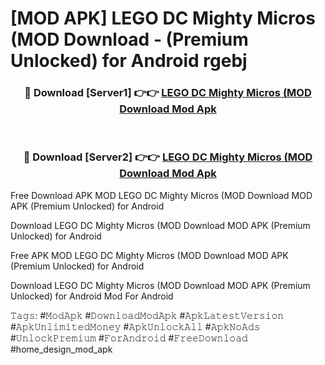 # [MOD APK] LEGO DC Mighty Micros (MOD Download - (Premium Unlocked) for Android rgebj



<div align="center">
<h3>🔴 Download [Server1] 👉👉 <a href="https://momento.my/?title=LEGO_DC_Mighty_Micros_(MOD_Download">LEGO DC Mighty Micros (MOD Download Mod Apk</a></h3><br>

<h3>🔴 Download [Server2] 👉👉 <a href="https://momento.my/?title=LEGO_DC_Mighty_Micros_(MOD_Download">LEGO DC Mighty Micros (MOD Download Mod Apk</a></h3>
</div>



Free Download APK MOD LEGO DC Mighty Micros (MOD Download MOD APK (Premium Unlocked) for Android

Download LEGO DC Mighty Micros (MOD Download MOD APK (Premium Unlocked) for Android

Free APK MOD LEGO DC Mighty Micros (MOD Download MOD APK (Premium Unlocked) for Android

Download LEGO DC Mighty Micros (MOD Download MOD APK (Premium Unlocked) for Android Mod For Android

𝚃𝚊𝚐𝚜: #𝙼𝚘𝚍𝙰𝚙𝚔 #𝙳𝚘𝚠𝚗𝚕𝚘𝚊𝚍𝙼𝚘𝚍𝙰𝚙𝚔 #𝙰𝚙𝚔𝙻𝚊𝚝𝚎𝚜𝚝𝚅𝚎𝚛𝚜𝚒𝚘𝚗 #𝙰𝚙𝚔𝚄𝚗𝚕𝚒𝚖𝚒𝚝𝚎𝚍𝙼𝚘𝚗𝚎𝚢 #𝙰𝚙𝚔𝚄𝚗𝚕𝚘𝚌𝚔𝙰𝚕𝚕 #𝙰𝚙𝚔𝙽𝚘𝙰𝚍𝚜 #𝚄𝚗𝚕𝚘𝚌𝚔𝙿𝚛𝚎𝚖𝚒𝚞𝚖 #𝙵𝚘𝚛𝙰𝚗𝚍𝚛𝚘𝚒𝚍 #𝙵𝚛𝚎𝚎𝙳𝚘𝚠𝚗𝚕𝚘𝚊𝚍 #home_design_mod_apk
